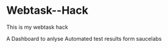# Webtask--Hack

This is my webtask hack

A Dashboard to anlyse Automated test results form saucelabs
